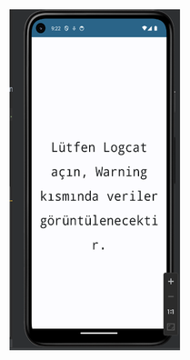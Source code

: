 <img src="https://github.com/kenantasdemir/jpcdatastorestudy/blob/master/screenshot.png" width="300" height="600"/>
